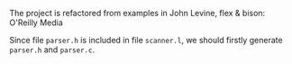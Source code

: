 The project is refactored from examples in John Levine, flex & bison: O'Reilly Media

Since file `parser.h` is included in file `scanner.l`, we should firstly generate 
`parser.h` and `parser.c`.
